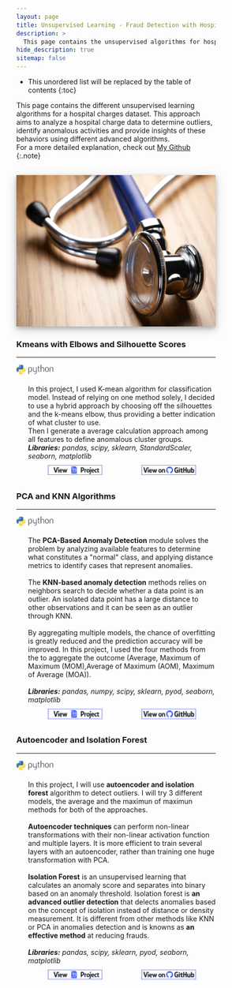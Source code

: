```yaml
---
layout: page
title: Unsupervised Learning - Fraud Detection with Hospital data
description: >
  This page contains the unsupervised algorithms for hospital charges
hide_description: true
sitemap: false
---
```


<style>

.banner {
  box-shadow: 0 4px 8px 0 rgba(0, 0, 0, 0.2), 0 6px 20px 0 rgba(0, 0, 0, 0.19);
  center;
}

.justify {
  text-align: justify;
}

.center {
  display: block;
  margin-left: auto;
  margin-right: auto;
  width: 50%;
}

* {
  box-sizing: border-box;
}

.column25 {
  float: left;
  width: 25%;
  padding: 10px;
}

.column30 {
  float: left;
  width: 30%;
  padding: 10px;
}

.column40 {
  float: left;
  width: 40%;
  padding: 10px;
}

.column50 {
  float: left;
  width: 50%;
  padding: 10px;
}

.column60 {
  float: left;
  width: 60%;
  padding: 10px;
}

.column70 {
  float: left;
  width: 70%;
  padding: 10px;
}

.column75 {
  float: left;
  width: 75%;
  padding: 10px;
}

.row:after {
  content: "";
  display: table;
  clear: both;
}

@media screen and (max-width: 600px) {
  .column25 {
    width: 100%;
  }
  .column30 {
    width: 100%;
  }
  .column40 {
    width: 100%;
  }
  .column50 {
    width: 100%;
  }
  .column60 {
    width: 100%;
  }
  .column70 {
    width: 100%;
  }
  .column75 {
    width: 100%;
  }
}

.button {
  display: block;
  margin-left: auto;
  margin-right: auto;
  center;
  width: 175px;
}

.button:hover{
  position: relative;
  top: -1px;
  box-shadow: 0 4px 8px 0 rgba(0, 0, 0, 0.15), 0 6px 10px 0 rgba(0, 0, 0, 0.15);
}

.button_smaller {
  display: block;
  margin-left: auto;
  margin-right: auto;
  center;
  width: 150px;
}

.button_smaller:hover{
  position: relative;
  top: -1px;
  box-shadow: 0 4px 8px 0 rgba(0, 0, 0, 0.15), 0 6px 10px 0 rgba(0, 0, 0, 0.15);
}

.button_smallest {
  display: block;
  margin-left: auto;
  margin-right: auto;
  center;
  width: 110px;
}

.button_smallest:hover{
  position: relative;
  top: -1px;
  box-shadow: 0 4px 8px 0 rgba(0, 0, 0, 0.15), 0 6px 10px 0 rgba(0, 0, 0, 0.15);
}

</style>

* This unordered list will be replaced by the table of contents
{:toc}


This page contains the different unsupervised learning algorithms for a hospital charges dataset. This approach aims to analyze a hospital charge data to determine outliers, identify anomalous activities and provide insights of these behaviors using different advanced algorithms.<br>
For a more detailed explanation, check out [My Github](https://github.com/tramduong/Data-Science-Portfolio/tree/master/Hospital%20Charges%20Fraud)
{:.note}

<br>


<img src="/assets/img/ml/hospital.jpg"  alt="Portfolio Banner" class="banner">


<br>

### Kmeans with Elbows and Silhouette Scores
___

<p style="display: inline;">
  <img src="/assets/icons/python.png" width="75">
  <ul><li style="list-style-type: none;">
  In this project, I used K-mean algorithm for classification model. Instead of relying on one method solely, I decided to use a hybrid approach by choosing off the silhouettes and the k-means elbow, thus providing a better indication of what cluster to use. <br>
  Then I generate a average calculation approach among all features to define anomalous cluster groups. <br>
    <i><b>Libraries:</b> pandas, scipy, sklearn, StandardScaler, seaborn, matplotlib</i>
        <div class="row">
        <div class="column50">
        <a href="/portfolio/projects/unsupervised/K-means_Clustering/" target="_blank"><img src="/assets/img/project_button.png" alt="View Project" class="button_smallest"></a>
        </div>
        <div class="column50">
        <a href="https://github.com/tramduong/Data-Science-Portfolio/blob/master/Hospital%20Charges%20Fraud/Unspervised/K-means_Clustering.ipynb" target="_blank"><img src="/assets/img/github_button.png" alt="View on Github" class="button_smallest"></a>
        </div>
      </div>
</li></ul></p>

### PCA and KNN Algorithms
___

<p style="display: inline;">
  <img src="/assets/icons/python.png" width="75">
  <ul><li style="list-style-type: none;">
  The <b>PCA-Based Anomaly Detection</b> module solves the problem by analyzing available features to determine what constitutes a "normal" class, and applying distance metrics to identify cases that represent anomalies.<br><br>
  The <b>KNN-based anomaly detection</b> methods relies on neighbors search to decide whether a data point is an outlier. An isolated data point has a large distance to other observations and it can be seen as an outlier through KNN. <br><br>
  By aggregating multiple models, the chance of overfitting is greatly reduced and the prediction accuracy will be improved. In this project, I used the four methods from the <b?Pyod module</b> to aggregate the outcome (Average, Maximum of Maximum (MOM),Average of Maximum (AOM), Maximum of Average (MOA)). <br><br>
    <i><b>Libraries:</b> pandas, numpy, scipy, sklearn, pyod, seaborn, matplotlib</i>
        <div class="row">
        <div class="column50">
        <a href="/portfolio/projects/unsupervised/pca_knn/" target="_blank"><img src="/assets/img/project_button.png" alt="View Project" class="button_smallest"></a>
        </div>
        <div class="column50">
        <a href="https://github.com/tramduong/Data-Science-Portfolio/blob/master/Hospital%20Charges%20Fraud/Unspervised/PCA_KNN.ipynb" target="_blank"><img src="/assets/img/github_button.png" alt="View on Github" class="button_smallest"></a>
        </div>
      </div>
</li></ul></p>

### Autoencoder and Isolation Forest
___

<p style="display: inline;">
  <img src="/assets/icons/python.png" width="75">
  <ul><li style="list-style-type: none;">
  In this project, I will use <b>autoencoder and isolation forest</b> algorithm to detect outliers. I will try 3 different models, the average and the maximun of maximun methods for both of the approaches.<br><br>
  <b>Autoencoder techniques</b> can perform non-linear transformations with their non-linear activation function and multiple layers. It is more efficient to train several layers with an autoencoder, rather than training one huge transformation with PCA. <br><br>
  <b>Isolation Forest</b> is an unsupervised learning that calculates an anomaly score and separates into binary based on an anomaly threshold. Isolation forest is <b>an advanced outlier detection</b> that delects anomalies based on the concept of isolation instead of distance or density measurement. It is different from other methods like KNN or PCA in anomalies detection and is knowns as <b>an effective method</b> at reducing frauds.<br><br>
    <i><b>Libraries:</b> pandas, scipy, sklearn, pyod, seaborn, matplotlib</i>
        <div class="row">
        <div class="column50">
        <a href="/portfolio/projects/unsupervised/Autoencoder_IsolationForest/" target="_blank"><img src="/assets/img/project_button.png" alt="View Project" class="button_smallest"></a>
        </div>
        <div class="column50">
        <a href="https://github.com/tramduong/Data-Science-Portfolio/blob/master/Hospital%20Charges%20Fraud/Unspervised/Autoencoder_IsolationForest.ipynb" target="_blank"><img src="/assets/img/github_button.png" alt="View on Github" class="button_smallest"></a>
        </div>
      </div>
</li></ul></p>
